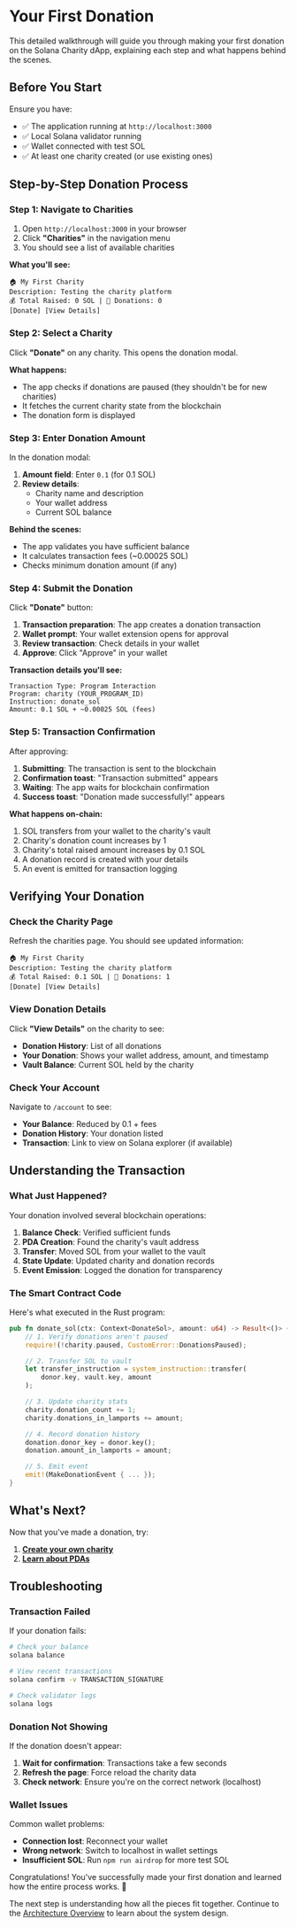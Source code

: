 # Your First Donation

This detailed walkthrough will guide you through making your first donation on the Solana Charity dApp, explaining each step and what happens behind the scenes.

## Before You Start

Ensure you have:
- ✅ The application running at `http://localhost:3000`
- ✅ Local Solana validator running
- ✅ Wallet connected with test SOL
- ✅ At least one charity created (or use existing ones)

## Step-by-Step Donation Process

### Step 1: Navigate to Charities

1. Open `http://localhost:3000` in your browser
2. Click **"Charities"** in the navigation menu
3. You should see a list of available charities

**What you'll see:**
```
🏠 My First Charity
Description: Testing the charity platform
💰 Total Raised: 0 SOL | 👥 Donations: 0
[Donate] [View Details]
```

### Step 2: Select a Charity

Click **"Donate"** on any charity. This opens the donation modal.

**What happens:**
- The app checks if donations are paused (they shouldn't be for new charities)
- It fetches the current charity state from the blockchain
- The donation form is displayed

### Step 3: Enter Donation Amount

In the donation modal:

1. **Amount field**: Enter `0.1` (for 0.1 SOL)
2. **Review details**:
   - Charity name and description
   - Your wallet address
   - Current SOL balance

**Behind the scenes:**
- The app validates you have sufficient balance
- It calculates transaction fees (~0.00025 SOL)
- Checks minimum donation amount (if any)

### Step 4: Submit the Donation

Click **"Donate"** button:

1. **Transaction preparation**: The app creates a donation transaction
2. **Wallet prompt**: Your wallet extension opens for approval
3. **Review transaction**: Check details in your wallet
4. **Approve**: Click "Approve" in your wallet

**Transaction details you'll see:**
```
Transaction Type: Program Interaction
Program: charity (YOUR_PROGRAM_ID)
Instruction: donate_sol
Amount: 0.1 SOL + ~0.00025 SOL (fees)
```

### Step 5: Transaction Confirmation

After approving:

1. **Submitting**: The transaction is sent to the blockchain
2. **Confirmation toast**: "Transaction submitted" appears
3. **Waiting**: The app waits for blockchain confirmation
4. **Success toast**: "Donation made successfully!" appears

**What happens on-chain:**
1. SOL transfers from your wallet to the charity's vault
2. Charity's donation count increases by 1
3. Charity's total raised amount increases by 0.1 SOL
4. A donation record is created with your details
5. An event is emitted for transaction logging

## Verifying Your Donation

### Check the Charity Page

Refresh the charities page. You should see updated information:

```
🏠 My First Charity
Description: Testing the charity platform
💰 Total Raised: 0.1 SOL | 👥 Donations: 1
[Donate] [View Details]
```

### View Donation Details

Click **"View Details"** on the charity to see:

- **Donation History**: List of all donations
- **Your Donation**: Shows your wallet address, amount, and timestamp
- **Vault Balance**: Current SOL held by the charity

### Check Your Account

Navigate to `/account` to see:

- **Your Balance**: Reduced by 0.1 + fees
- **Donation History**: Your donation listed
- **Transaction**: Link to view on Solana explorer (if available)

## Understanding the Transaction

### What Just Happened?

Your donation involved several blockchain operations:

1. **Balance Check**: Verified sufficient funds
2. **PDA Creation**: Found the charity's vault address
3. **Transfer**: Moved SOL from your wallet to the vault
4. **State Update**: Updated charity and donation records
5. **Event Emission**: Logged the donation for transparency

### The Smart Contract Code

Here's what executed in the Rust program:

```rust
pub fn donate_sol(ctx: Context<DonateSol>, amount: u64) -> Result<()> {
    // 1. Verify donations aren't paused
    require!(!charity.paused, CustomError::DonationsPaused);

    // 2. Transfer SOL to vault
    let transfer_instruction = system_instruction::transfer(
        donor.key, vault.key, amount
    );

    // 3. Update charity stats
    charity.donation_count += 1;
    charity.donations_in_lamports += amount;

    // 4. Record donation history
    donation.donor_key = donor.key();
    donation.amount_in_lamports = amount;

    // 5. Emit event
    emit!(MakeDonationEvent { ... });
}
```

## What's Next?

Now that you've made a donation, try:

1. **[Create your own charity](../smart-contract/instructions.md)**
2. **[Learn about PDAs](https://solana.com/fr/docs/core/pda)**

## Troubleshooting

### Transaction Failed

If your donation fails:

```bash
# Check your balance
solana balance

# View recent transactions
solana confirm -v TRANSACTION_SIGNATURE

# Check validator logs
solana logs
```

### Donation Not Showing

If the donation doesn't appear:

1. **Wait for confirmation**: Transactions take a few seconds
2. **Refresh the page**: Force reload the charity data
3. **Check network**: Ensure you're on the correct network (localhost)

### Wallet Issues

Common wallet problems:

- **Connection lost**: Reconnect your wallet
- **Wrong network**: Switch to localhost in wallet settings
- **Insufficient SOL**: Run `npm run airdrop` for more test SOL

Congratulations! You've successfully made your first donation and learned how the entire process works. 🎉

The next step is understanding how all the pieces fit together. Continue to the [Architecture Overview](../architecture/README.md) to learn about the system design.
